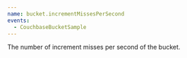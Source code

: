 ```yaml
---
name: bucket.incrementMissesPerSecond
events:
  - CouchbaseBucketSample
---
```


The number of increment misses per second of the bucket.